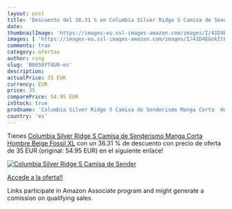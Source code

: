```yaml
---
layout: post
title: 'Descuento del 36.31 % en Columbia Silver Ridge S Camisa de Sender'
date: 
thumbnailImage: 'https://images-eu.ssl-images-amazon.com/images/I/41D4EGokItL._SL200_.jpg'
images: [ 'https://images-eu.ssl-images-amazon.com/images/I/41D4EGokItL._SL200_.jpg' ]
comments: true
category: ofertas
author: ring
slug: 'B0058YT4U0-es'
description:
actualPrice: 35 EUR
currency: EUR
price: 35
comparePrice: 54.95 EUR
inStock: true
prodname: 'Columbia Silver Ridge S Camisa de Senderismo Manga Corta  Hombre  Beige  Fossil   XL'
country: 'es'
---
```


Tienes [Columbia Silver Ridge S Camisa de Senderismo Manga Corta  Hombre  Beige  Fossil   XL](https://www.amazon.es/dp/B0058YT4U0/?tag=tolees-21) con un 36.31 % de descuento con precio de oferta de 35 EUR (original: 54.95 EUR) en el siguiente enlace!

[![Columbia Silver Ridge S Camisa de Sender](https://images-eu.ssl-images-amazon.com/images/I/41D4EGokItL._SL200_.jpg)](https://www.amazon.es/dp/B0058YT4U0/?tag=tolees-21)

[Accede a la oferta!!](https://www.amazon.es/dp/B0058YT4U0/?tag=tolees-21)

Links participate in Amazon Associate program and might generate a comission on qualifying sales


